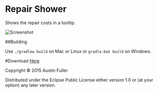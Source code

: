 # Repair Shower

Shows the repair costs in a tooltip.

![Screenshot](http://i.imgur.com/rkURMkN.png)

##Building

Use `./gradlew build` on Mac or Linux or `gradle.bat build` on Windows.

#Download
[Here](https://github.com/auxiliary-character/Repair-Shower/releases/tag/1.1.0-1.8-11.14.4.1563)

Copyright © 2015 Austin Fuller

Distributed under the Eclipse Public License either version 1.0 or (at
your option) any later version.
